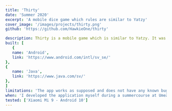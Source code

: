 ```yaml
---
title: 'Thirty'
date: 'Summer 2020'
excerpt: 'A mobile dice game which rules are similar to Yatzy'
cover_image: '/images/projects/thirty.png'
github: 'https://github.com/HawkieOne/thirty'

description: Thirty is a mobile game which is similar to Yatzy. It was my very first application made on Android. The app is very simple but I am still very proud of it since it had some fancy function like color coding of the results. The app is made in Java with Android Studio.
built: [
   {
   name: 'Android',
   link: 'https://www.android.com/intl/sv_se/'
},
{
   name: 'Java',
   link: 'https://www.java.com/sv/'
},
]
limitations: 'The app works as supposed and does not have any known bugs. It is a rather small game and app and is therefore seen as completed.' 
when: 'I developed the application myself during a summercourse at Umeå university and wrote the app in Java with Android Studio. Before the course I had not worked with programming for android devices but I quickly understood the different structure and design principles for mobile devices.'
tested: ['Xiaomi Mi 9 - Android 10']
---
```


